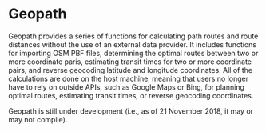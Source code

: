 # Geopath
Geopath provides a series of functions for calculating path routes and route distances without the use of an external data provider.  It includes functions for importing OSM PBF files, determining the optimal routes between two or more coordinate paris, estimating transit times for two or more coordinate pairs, and reverse geocoding latitude and longitude coordinates.  All of the calculations are done on the host machine, meaning that users no longer have to rely on outside APIs, such as Google Maps or Bing, for planning optimal routes, estimating transit times, or reverse geocoding coordinates.

Geopath is still under development (i.e., as of 21 November 2018, it may or may not compile). 

